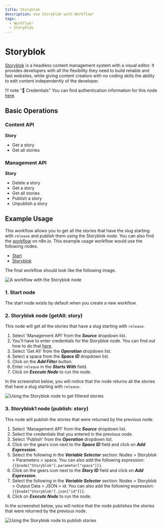 ```yaml
---
title: Storyblok
description: Use Storyblok with Workflow²
tags:
  - Workflow²
  - Storyblok
---
```

# Storyblok

[Storyblok](https://www.storyblok.com/) is a headless content management system with a visual editor. It provides developers with all the flexibility they need to build reliable and fast websites, while giving content creators with no coding skills the ability to edit content independently of the developer.

!!! note "🔑 Credentials"
    You can find authentication information for this node [here](/workflow/integrations/credentials/storyblok/).


## Basic Operations

### Content API
**Story**
- Get a story
- Get all stories


### Management API
**Story**
- Delete a story
- Get a story
- Get all stories
- Publish a story
- Unpublish a story


## Example Usage

This workflow allows you to get all the stories that have the slug starting with `release` and publish them using the Storyblok node. You can also find the [workflow](https://n8n.io/workflows/768) on n8n.io. This example usage workflow would use the following nodes.
- [Start](/workflow/integrations/core-nodes/n8n-nodes-base.start/)
- [Storyblok]()

The final workflow should look like the following image.

![A workflow with the Storyblok node](/_images/integrations/nodes/storyblok/workflow.png)

### 1. Start node

The start node exists by default when you create a new workflow.

### 2. Storyblok node (getAll: story)

This node will get all the stories that have a slug starting with `release`. 

1. Select 'Management API' from the ***Source*** dropdown list.
2. You'll have to enter credentials for the Storyblok node. You can find out how to do that [here](/workflow/integrations/credentials/storyblok/).
3. Select 'Get All' from the ***Operation*** dropdown list.
4. Select a space from the ***Space ID*** dropdown list.
5. Click on the ***Add Filter*** button.
6. Enter `release` in the ***Starts With*** field.
7. Click on ***Execute Node*** to run the node.

In the screenshot below, you will notice that the node returns all the stories that have a slug starting with `release`.

![Using the Storyblok node to get filtered stories](/_images/integrations/nodes/storyblok/storyblok_node.png)



### 3. Storyblok1 node (publish: story)

This node will publish the stories that were returned by the previous node.

1. Select 'Management API' from the ***Source*** dropdown list.
2. Select the credentials that you entered in the previous node.
3. Select 'Publish' from the ***Operation*** dropdown list.
4. Click on the gears icon next to the ***Space ID*** field and click on ***Add Expression***.
5. Select the following in the ***Variable Selector*** section: Nodes > Storyblok > Parameters > space. You can also add the following expression: `{{$node["Storyblok"].parameter["space"]}}`.
6. Click on the gears icon next to the ***Story ID*** field and click on ***Add Expression***.
7. Select the following in the ***Variable Selector*** section: Nodes > Storyblok > Output Data > JSON > id. You can also add the following expression: `{{$node["Storyblok"].json["id"]}}`.
8. Click on ***Execute Node*** to run the node.


In the screenshot below, you will notice that the node publishes the stories that were returned by the previous node.

![Using the Storyblok node to publish stories](/_images/integrations/nodes/storyblok/storyblok1_node.png)
